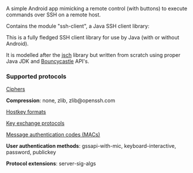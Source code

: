 A simple Android app mimicking a remote control (with buttons)
to execute commands over SSH on a remote host.

Contains the module "ssh-client", a Java SSH client library:

This is a fully fledged SSH client library for use by Java (with or without Android).

It is modelled after the [jsch](https://github.com/mwiede/jsch) library but written from scratch
using proper Java JDK and [Bouncycastle](https://bouncycastle.org) API's.

<h3>Supported protocols</h3>

[Ciphers](https://github.com/tfonteyn/sshremote/blob/dev/ssh-client/src/main/java/com/hardbacknutter/sshclient/ciphers/SshCipherConstants.java)

**Compression**:  none, zlib, zlib<span>@</span>openssh.com

[Hostkey formats](https://github.com/tfonteyn/sshremote/blob/dev/ssh-client/src/main/java/com/hardbacknutter/sshclient/hostkey/HostKeyAlgorithm.java)

[Key exchange protocols](https://github.com/tfonteyn/sshremote/blob/dev/ssh-client/src/main/java/com/hardbacknutter/sshclient/kex/keyexchange/KeyExchangeConstants.java)

[Message authentication codes (MACs)](https://github.com/tfonteyn/sshremote/blob/dev/ssh-client/src/main/java/com/hardbacknutter/sshclient/macs/SshMacConstants.java)

**User authentication methods**: gssapi-with-mic, keyboard-interactive, password, publickey

**Protocol extensions**: server-sig-algs